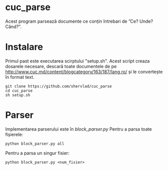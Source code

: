 # cuc_parse
Acest program parsează documente ce conțin întrebari de ”Ce? Unde? Când?”.

# Instalare
Primul past este executarea scirptului "setup.sh". Acest script creaza dosarele necesare, descară toate documentele de pe http://www.cuc.md/content/blogcategory/163/187/lang,ro/ și le convertește în format text.

```
git clone https://github.com/shervlad/cuc_parse
cd cuc_parse
sh setup.sh
```

# Parser
Implementarea parserului este în _block_parser.py_
Pentru a parsa toate fișierele:
```
python block_parser.py all
```
Pentru a parsa un singur fisier:
```
python block_parser.py <num_fisier>
```
